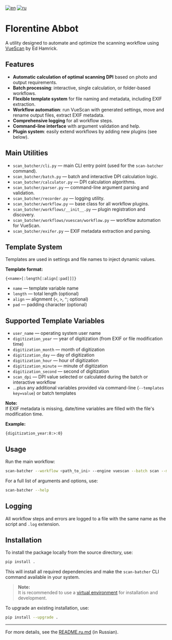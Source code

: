 [![en](https://img.shields.io/badge/lang-en-red.svg)](https://github.com/nalivayev/florentine_abbot/blob/master/README.md)
[![ru](https://img.shields.io/badge/lang-ru-yellow.svg)](https://github.com/nalivayev/florentine_abbot/blob/master/README.ru.md)

# Florentine Abbot

A utility designed to automate and optimize the scanning workflow using [VueScan](https://www.hamrick.com) by Ed Hamrick.

## Features

- **Automatic calculation of optimal scanning DPI** based on photo and output requirements.
- **Batch processing**: interactive, single calculation, or folder-based workflows.
- **Flexible template system** for file naming and metadata, including EXIF extraction.
- **Workflow automation**: run VueScan with generated settings, move and rename output files, extract EXIF metadata.
- **Comprehensive logging** for all workflow steps.
- **Command-line interface** with argument validation and help.
- **Plugin system**: easily extend workflows by adding new plugins (see below).

## Main Utilities

- `scan_batcher/cli.py` — main CLI entry point (used for the `scan-batcher` command).
- `scan_batcher/batch.py` — batch and interactive DPI calculation logic.
- `scan_batcher/calculator.py` — DPI calculation algorithms.
- `scan_batcher/parser.py` — command-line argument parsing and validation.
- `scan_batcher/recorder.py` — logging utility.
- `scan_batcher/workflow.py` — base class for all workflow plugins.
- `scan_batcher/workflows/__init__.py` — plugin registration and discovery.
- `scan_batcher/workflows/vuescan/workflow.py` — workflow automation for VueScan.
- `scan_batcher/exifer.py` — EXIF metadata extraction and parsing.

## Template System

Templates are used in settings and file names to inject dynamic values.

**Template format:**

```
{<name>[:length[:align[:pad]]]}
```

- `name` — template variable name  
- `length` — total length (optional)  
- `align` — alignment (`<`, `>`, `^`; optional)  
- `pad` — padding character (optional)  

## Supported Template Variables

- `user_name` — operating system user name  
- `digitization_year` — year of digitization (from EXIF or file modification time)  
- `digitization_month` — month of digitization  
- `digitization_day` — day of digitization  
- `digitization_hour` — hour of digitization  
- `digitization_minute` — minute of digitization  
- `digitization_second` — second of digitization  
- `scan_dpi` — DPI value selected or calculated during the batch or interactive workflow  
- ...plus any additional variables provided via command-line (`--templates key=value`) or batch templates

**Note:**  
If EXIF metadata is missing, date/time variables are filled with the file's modification time.

**Example:**
```
{digitization_year:8:>:0}
```

## Usage

Run the main workflow:

```sh
scan-batcher --workflow <path_to_ini> --engine vuescan --batch scan --min-dpi 300 --max-dpi 4800 --dpis 600 1200 2400 4800
```

For a full list of arguments and options, use:

```sh
scan-batcher --help
```

## Logging

All workflow steps and errors are logged to a file with the same name as the script and `.log` extension.

## Installation

To install the package locally from the source directory, use:

```sh
pip install .
```

This will install all required dependencies and make the `scan-batcher` CLI command available in your system.

> **Note:**  
> It is recommended to use a [virtual environment](https://docs.python.org/3/library/venv.html) for installation and development.

To upgrade an existing installation, use:

```sh
pip install --upgrade .
```

---

For more details, see the [README.ru.md](README.ru.md) (in Russian).
